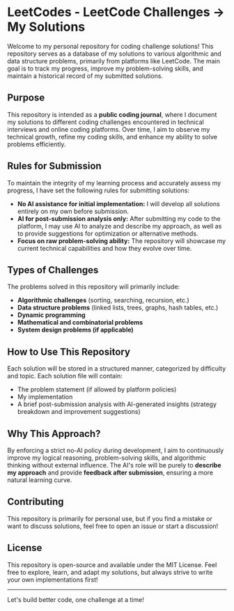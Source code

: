 # LeetCodes - LeetCode Challenges -> My Solutions

Welcome to my personal repository for coding challenge solutions! This repository serves as a database of my solutions to various algorithmic and data structure problems, primarily from platforms like LeetCode. The main goal is to track my progress, improve my problem-solving skills, and maintain a historical record of my submitted solutions.

## Purpose

This repository is intended as a **public coding journal**, where I document my solutions to different coding challenges encountered in technical interviews and online coding platforms. Over time, I aim to observe my technical growth, refine my coding skills, and enhance my ability to solve problems efficiently.

## Rules for Submission

To maintain the integrity of my learning process and accurately assess my progress, I have set the following rules for submitting solutions:

- **No AI assistance for initial implementation:** I will develop all solutions entirely on my own before submission.
- **AI for post-submission analysis only:** After submitting my code to the platform, I may use AI to analyze and describe my approach, as well as to provide suggestions for optimization or alternative methods.
- **Focus on raw problem-solving ability:** The repository will showcase my current technical capabilities and how they evolve over time.

## Types of Challenges

The problems solved in this repository will primarily include:

- **Algorithmic challenges** (sorting, searching, recursion, etc.)
- **Data structure problems** (linked lists, trees, graphs, hash tables, etc.)
- **Dynamic programming**
- **Mathematical and combinatorial problems**
- **System design problems (if applicable)**

## How to Use This Repository

Each solution will be stored in a structured manner, categorized by difficulty and topic. Each solution file will contain:

- The problem statement (if allowed by platform policies)
- My implementation
- A brief post-submission analysis with AI-generated insights (strategy breakdown and improvement suggestions)

## Why This Approach?

By enforcing a strict no-AI policy during development, I aim to continuously improve my logical reasoning, problem-solving skills, and algorithmic thinking without external influence. The AI's role will be purely to **describe my approach** and provide **feedback after submission**, ensuring a more natural learning curve.

## Contributing

This repository is primarily for personal use, but if you find a mistake or want to discuss solutions, feel free to open an issue or start a discussion!

## License

This repository is open-source and available under the MIT License. Feel free to explore, learn, and adapt my solutions, but always strive to write your own implementations first!

---

Let's build better code, one challenge at a time!

